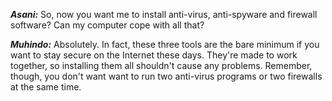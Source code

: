 ***Asani:*** So, now you want me to install anti-virus, anti-spyware and firewall software? Can my computer cope with all that?

***Muhindo:*** Absolutely. In fact, these three tools are the bare minimum if you want to stay secure on the Internet these days. They're made to work together, so installing them all shouldn't cause any problems. Remember, though, you don't want want to run two anti-virus programs or two firewalls at the same time.
